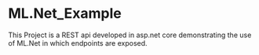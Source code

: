 # ML.Net_Example
This Project is a REST api developed in asp.net core demonstrating the use of ML.Net in which endpoints are exposed.
